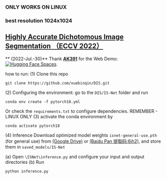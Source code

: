 ### ONLY WORKS ON LINUX
### best resolution 1024x1024
## [Highly Accurate Dichotomous Image Segmentation （ECCV 2022）](https://arxiv.org/pdf/2203.03041.pdf) 

** (2022-Jul.-30)**  Thank [**AK391**](https://github.com/AK391) for the Web Demo:  [![Hugging Face Spaces](https://img.shields.io/badge/%F0%9F%A4%97%20Hugging%20Face-Spaces-blue)](https://huggingface.co/spaces/doevent/dis-background-removal). <br> 

how to run: 
(1) Clone this repo
```
git clone https://github.com/xuebinqin/DIS.git
``` 
(2) Configuring the environment: go to the ```DIS/IS-Net``` folder and run 
```
conda env create -f pytorch18.yml
```
Or check the ```requirements.txt``` to configure dependencies. REMEMBER - LINUX ONLY
(3) activate the conda environment by 
```
conda activate pytorch18
``` 
(4) Inference
Download optimized model weights ```isnet-general-use.pth``` (for general use) from [(Google Drive)](https://drive.google.com/file/d/1nV57qKuy--d5u1yvkng9aXW1KS4sOpOi/view?usp=sharing) or [(Baidu Pan 提取码:6jh2)](https://pan.baidu.com/s/111MqmwnUc8Z4Wsq2Pc4bhQ?pwd=6jh2), and store them in ```saved_models/IS-Net``` <br>

(a) Open ```\ISNet\inference.py``` and configure your input and output directories
(b) Run 
```
python inference.py
```
